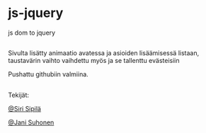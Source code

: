# js-jquery

js dom to jquery
##  
Sivulta lisätty animaatio avatessa ja asioiden lisäämisessä listaan, taustavärin vaihto vaihdettu myös ja se tallenttu evästeisiin


Pushattu githubiin valmiina.

##
Tekijät:

[@Siri Sipilä](https://github.com/Sirppas)

[@Jani Suhonen](https://github.com/Silex0)
